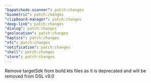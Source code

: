 ```yaml
---
"bapatchode-scanner": patch:changes
"biometric": patch:changes
"clipboard-manager": patch:changes
"deep-link": patch:changes
"dialog": patch:changes
"geolocation": patch:changes
"haptics": patch:changes
"nfc": patch:changes
"notification": patch:changes
"shell": patch:changes
"store": patch:changes
---
```


Remove targetSdk from build.kts files as it is deprecated and will be removed from DSL v9.0